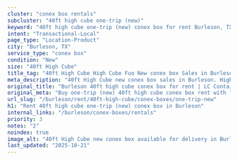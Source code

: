 ```yaml
---
cluster: "conex box rentals"
subcluster: "40ft high cube one-trip (new)"
keyword: "40ft high cube one-trip (new) conex box for rent Burleson, TX"
intent: "Transactional-Local"
page_type: "Location-Product"
city: "Burleson, TX"
service_type: "conex box"
condition: "New"
size: "40ft High Cube"
title_tag: "40ft High Cube High Cube Fuo New conex box Sales in Burleson | LC Container"
meta_description: "40ft High Cube new conex box sales in Burleson. High cube containers with extra height. Fast delivery, competitive pricing. Serving conex boxes area. Quote ID: MCE. Call (214) 524-4168 for your free quote today."
original_title: "Burleson 40ft high cube conex box for rent | LC Container"
original_meta: "Buy one-trip (new) 40ft high cube conex box rent with local delivery in Burleson, TX. LC Container — local Since 2003. Request a fast quote today."
url_slug: "/burleson/rent/40ft-high-cube/conex-boxes/one-trip-new"
h1: "Rent 40ft high cube one-trip (new) conex box in Burleson"
internal_links: "/burleson/conex-boxes/rentals"
priority: 3
notes: "2"
noindex: true
image_alt: "40ft High Cube new conex box available for delivery in Burleson"
last_updated: "2025-10-21"
---
```


<!-- TODO: Add unique city/inventory copy, images, and internal links here. -->
